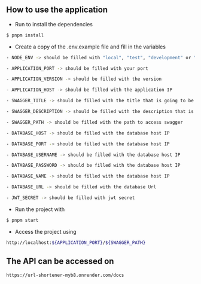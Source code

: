 ## How to use the application

- Run to install the dependencies
```bash
$ pnpm install
```

- Create a copy of the .env.example file and fill in the variables
```bash
- NODE_ENV -> should be filled with "local", "test", "development" or "production"

- APPLICATION_PORT -> should be filled with your port

- APPLICATION_VERSION -> should be filled with the version

- APPLICATION_HOST -> should be filled with the application IP

- SWAGGER_TITLE -> should be filled with the title that is going to be displayed by swagger

- SWAGGER_DESCRIPTION -> should be filled with the description that is going to be displayed by swagger

- SWAGGER_PATH -> should be filled with the path to access swagger

- DATABASE_HOST -> should be filled with the database host IP

- DATABASE_PORT -> should be filled with the database host IP

- DATABASE_USERNAME -> should be filled with the database host IP

- DATABASE_PASSWORD -> should be filled with the database host IP

- DATABASE_NAME -> should be filled with the database host IP

- DATABASE_URL -> should be filled with the database Url

- JWT_SECRET -> should be filled with jwt secret
```

- Run the project with
```bash
$ pnpm start
```

- Access the project using
```bash
http://localhost:${APPLICATION_PORT}/${SWAGGER_PATH}
```

## The API can be accessed on 
```
https://url-shortener-myb8.onrender.com/docs
```
